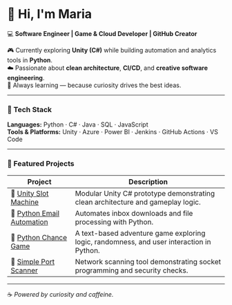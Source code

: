 # 👋 Hi, I'm Maria  

💻 **Software Engineer | Game & Cloud Developer | GitHub Creator**  

🎮 Currently exploring **Unity (C#)** while building automation and analytics tools in **Python**.  
☁️ Passionate about **clean architecture**, **CI/CD**, and **creative software engineering**.  
🧠 Always learning — because curiosity drives the best ideas.  

---

### 🔧 Tech Stack  
**Languages:** Python · C# · Java · SQL · JavaScript  
**Tools & Platforms:** Unity · Azure · Power BI · Jenkins · GitHub Actions · VS Code  

---

### 📂 Featured Projects  
| Project | Description |
|----------|-------------|
| 🎰 [Unity Slot Machine](https://github.com/RiaCody/Unity-Slot-Machine) | Modular Unity C# prototype demonstrating clean architecture and gameplay logic. |
| 📧 [Python Email Automation](#) | Automates inbox downloads and file processing with Python. |
| 🎯 [Python Chance Game](https://github.com/RiaCody/Python_Chance_Game) | A text-based adventure game exploring logic, randomness, and user interaction in Python. |
| 🧱 [Simple Port Scanner](https://github.com/RiaCody/Simple-Port-Scanner) | Network scanning tool demonstrating socket programming and security checks. |

---

☕ *Powered by curiosity and caffeine.*
